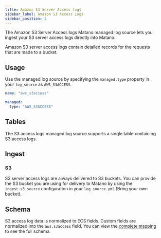 ```yaml
---
title: Amazon S3 Server Access logs
sidebar_label: Amazon S3 Access Logs
sidebar_position: 2
---
```


The Amazon S3 Server Access logs Matano managed log source lets you ingest your S3 server access logs directly into Matano.

Amazon S3 server access logs contain detailed records for the requests that are made to a bucket.

## Usage

Use the managed log source by specifying the `managed.type` property in your `log_source` as `AWS_S3ACCESS`.

```yml
name: "aws_s3access"

managed:
  type: "AWS_S3ACCESS"
```

## Tables

The S3 access logs managed log source supports a single table containing S3 access logs.


## Ingest

### S3

S3 server access logs are always delivered to S3 buckets. You can provide the S3 bucket you are using for delivery to Matano by using the `ingest.s3_source` configuration in your `log_source.yml` (Bring your own bucket).

## Schema

S3 access log data is normalized to ECS fields. Custom fields are normalized into the `aws.s3access` field. You can view the [complete mapping][1] to see the full schema.

[1]: https://github.com/matanolabs/matano/blob/main/data/managed/log_sources/aws_s3access/log_source.yml